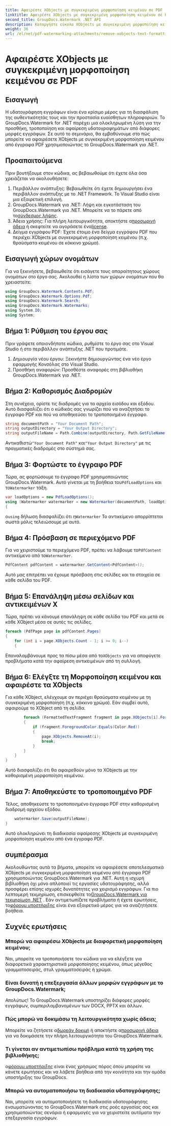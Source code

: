 ```yaml
---
title: Αφαιρέστε XObjects με συγκεκριμένη μορφοποίηση κειμένου σε PDF
linktitle: Αφαιρέστε XObjects με συγκεκριμένη μορφοποίηση κειμένου σε PDF
second_title: GroupDocs.Watermark .NET API
description: Καταργήστε εύκολα XObjects με συγκεκριμένη μορφοποίηση κειμένου από αρχεία PDF χρησιμοποιώντας το GroupDocs.Watermark για .NET. Ακολουθήστε τον οδηγό μας για απρόσκοπτη επεξεργασία εγγράφων.
weight: 36
url: /el/net/pdf-watermarking-attachments/remove-xobjects-text-formatting-pdf/
---
```


# Αφαιρέστε XObjects με συγκεκριμένη μορφοποίηση κειμένου σε PDF

## Εισαγωγή
Η υδατογράφηση εγγράφων είναι ένα κρίσιμο μέρος για τη διασφάλιση της αυθεντικότητάς τους και την προστασία ευαίσθητων πληροφοριών. Το GroupDocs.Watermark for .NET παρέχει μια ολοκληρωμένη λύση για την προσθήκη, τροποποίηση και αφαίρεση υδατογραφημάτων από διάφορες μορφές εγγράφων. Σε αυτό το σεμινάριο, θα εμβαθύνουμε στο πώς μπορείτε να αφαιρέσετε XObjects με συγκεκριμένη μορφοποίηση κειμένου από έγγραφα PDF χρησιμοποιώντας το GroupDocs.Watermark για .NET.
## Προαπαιτούμενα
Πριν βουτήξουμε στον κώδικα, ας βεβαιωθούμε ότι έχετε όλα όσα χρειάζεται να ακολουθήσετε:
1. Περιβάλλον ανάπτυξης: Βεβαιωθείτε ότι έχετε δημιουργήσει ένα περιβάλλον ανάπτυξης με το .NET Framework. Το Visual Studio είναι μια εξαιρετική επιλογή.
2.  GroupDocs.Watermark για .NET: Λήψη και εγκατάσταση του GroupDocs.Watermark για .NET. Μπορείτε να το πάρετε από το[σύνδεσμος λήψης](https://releases.groupdocs.com/Watermark/net/).
3.  Άδεια χρήσης: Για πλήρη λειτουργικότητα, αποκτήστε α[προσωρινή άδεια](https://purchase.groupdocs.com/temporary-άδεια/) ή σκεφτείτε να αγοράσετε ένα[license](https://purchase.groupdocs.com/buy).
4. Δείγμα εγγράφου PDF: Έχετε έτοιμο ένα δείγμα εγγράφου PDF που περιέχει XObjects με συγκεκριμένη μορφοποίηση κειμένου (π.χ. θραύσματα κειμένου σε κόκκινο χρώμα).

## Εισαγωγή χώρων ονομάτων
Για να ξεκινήσετε, βεβαιωθείτε ότι εισάγετε τους απαραίτητους χώρους ονομάτων στο έργο σας. Ακολουθεί η λίστα των χώρων ονομάτων που θα χρειαστείτε:
```csharp
using GroupDocs.Watermark.Contents.Pdf;
using GroupDocs.Watermark.Options.Pdf;
using GroupDocs.Watermark.Search;
using GroupDocs.Watermark.Watermarks;
using System.IO;
using System;
```
## Βήμα 1: Ρύθμιση του έργου σας
Πριν γράψετε οποιονδήποτε κώδικα, ρυθμίστε το έργο σας στο Visual Studio ή στο περιβάλλον ανάπτυξης .NET που προτιμάτε.
1. Δημιουργία νέου έργου: Ξεκινήστε δημιουργώντας ένα νέο έργο εφαρμογής Κονσόλας στο Visual Studio.
2. Προσθήκη αναφορών: Προσθέστε αναφορές στη βιβλιοθήκη GroupDocs.Watermark για .NET.
## Βήμα 2: Καθορισμός Διαδρομών
Στη συνέχεια, ορίστε τις διαδρομές για τα αρχεία εισόδου και εξόδου. Αυτό διασφαλίζει ότι ο κώδικάς σας γνωρίζει πού να αναζητήσει το έγγραφο PDF και πού να αποθηκεύσει το τροποποιημένο έγγραφο.
```csharp
string documentPath = "Your Document Path";
string outputDirectory = "Your Output Directory";
string outputFileName = Path.Combine(outputDirectory, Path.GetFileName(documentPath));
```
 Αντικαθιστώ`"Your Document Path"` και`"Your Output Directory"` με τις πραγματικές διαδρομές στο σύστημά σας.
## Βήμα 3: Φορτώστε το έγγραφο PDF
 Τώρα, ας φορτώσουμε το έγγραφο PDF χρησιμοποιώντας GroupDocs.Watermark. Αυτό γίνεται με τη βοήθεια του`PdfLoadOptions` και το`Watermarker` τάξη.
```csharp
var loadOptions = new PdfLoadOptions();
using (Watermarker watermarker = new Watermarker(documentPath, loadOptions))
{
```
 ο`using` δήλωση διασφαλίζει ότι η`Watermarker` Το αντικείμενο απορρίπτεται σωστά μόλις τελειώσουμε με αυτό.
## Βήμα 4: Πρόσβαση σε περιεχόμενο PDF
 Για να χειριστούμε το περιεχόμενο PDF, πρέπει να λάβουμε το`PdfContent` αντικείμενο από το`Watermarker`.
```csharp
PdfContent pdfContent = watermarker.GetContent<PdfContent>();
```
Αυτό μας επιτρέπει να έχουμε πρόσβαση στις σελίδες και τα στοιχεία σε κάθε σελίδα του PDF.
## Βήμα 5: Επανάληψη μέσω σελίδων και αντικειμένων X
Τώρα, πρέπει να κάνουμε επανάληψη σε κάθε σελίδα του PDF και μετά σε κάθε XObject μέσα σε αυτές τις σελίδες.
```csharp
foreach (PdfPage page in pdfContent.Pages)
{
    for (int i = page.XObjects.Count - 1; i >= 0; i--)
    {
```
 Επαναλαμβάνουμε προς τα πίσω μέσα από το`XObjects` για να αποφύγετε προβλήματα κατά την αφαίρεση αντικειμένων από τη συλλογή.
## Βήμα 6: Ελέγξτε τη Μορφοποίηση κειμένου και αφαιρέστε τα XObjects
Για κάθε XObject, ελέγχουμε αν περιέχει θραύσματα κειμένου με τη συγκεκριμένη μορφοποίηση (π.χ. κόκκινο χρώμα). Εάν συμβεί αυτό, αφαιρούμε το XObject από τη σελίδα.
```csharp
        foreach (FormattedTextFragment fragment in page.XObjects[i].FormattedTextFragments)
        {
            if (fragment.ForegroundColor.Equals(Color.Red))
            {
                page.XObjects.RemoveAt(i);
                break;
            }
        }
    }
}
```
Αυτό διασφαλίζει ότι θα αφαιρεθούν μόνο τα XObjects με την καθορισμένη μορφοποίηση κειμένου.
## Βήμα 7: Αποθηκεύστε το τροποποιημένο PDF
Τέλος, αποθηκεύστε το τροποποιημένο έγγραφο PDF στην καθορισμένη διαδρομή αρχείου εξόδου.
```csharp
    watermarker.Save(outputFileName);
}
```
Αυτό ολοκληρώνει τη διαδικασία αφαίρεσης XObjects με συγκεκριμένη μορφοποίηση κειμένου από ένα έγγραφο PDF.

## συμπέρασμα
Ακολουθώντας αυτά τα βήματα, μπορείτε να αφαιρέσετε αποτελεσματικά XObjects με συγκεκριμένη μορφοποίηση κειμένου από έγγραφα PDF χρησιμοποιώντας GroupDocs.Watermark για .NET. Αυτή η ισχυρή βιβλιοθήκη όχι μόνο απλοποιεί τις εργασίες υδατογράφησης, αλλά προσφέρει επίσης ισχυρές δυνατότητες για χειρισμό εγγράφων. Για πιο λεπτομερή τεκμηρίωση, επισκεφθείτε το[GroupDocs.Watermark για τεκμηρίωση .NET](https://tutorials.groupdocs.com/Watermark/net/) . Εάν αντιμετωπίζετε προβλήματα ή έχετε ερωτήσεις, το[φόρουμ υποστήριξης](https://forum.groupdocs.com/c/watermark/19) είναι ένα εξαιρετικό μέρος για να αναζητήσετε βοήθεια.
## Συχνές ερωτήσεις
### Μπορώ να αφαιρέσω XObjects με διαφορετική μορφοποίηση κειμένου;
Ναι, μπορείτε να τροποποιήσετε τον κώδικα για να ελέγξετε για διαφορετικά χαρακτηριστικά μορφοποίησης κειμένου, όπως μέγεθος γραμματοσειράς, στυλ γραμματοσειράς ή χρώμα.
### Είναι δυνατή η επεξεργασία άλλων μορφών εγγράφων με το GroupDocs.Watermark;
Απολύτως! Το GroupDocs.Watermark υποστηρίζει διάφορες μορφές εγγράφων, συμπεριλαμβανομένων των DOCX, PPTX και άλλων.
### Πώς μπορώ να δοκιμάσω τη λειτουργικότητα χωρίς άδεια;
 Μπορείτε να ζητήσετε α[δωρεάν δοκιμή](https://releases.groupdocs.com/) ή αποκτήστε α[προσωρινή άδεια](https://purchase.groupdocs.com/temporary-license/) για να δοκιμάσετε την πλήρη λειτουργικότητα του GroupDocs.Watermark.
### Τι γίνεται αν αντιμετωπίσω πρόβλημα κατά τη χρήση της βιβλιοθήκης;
 ο[φόρουμ υποστήριξης](https://forum.groupdocs.com/c/watermark/19) είναι ένας χρήσιμος πόρος όπου μπορείτε να κάνετε ερωτήσεις και να λάβετε βοήθεια από την κοινότητα και την ομάδα υποστήριξης του GroupDocs.
### Μπορώ να αυτοματοποιήσω τη διαδικασία υδατογράφησης;
Ναι, μπορείτε να αυτοματοποιήσετε τη διαδικασία υδατογράφησης ενσωματώνοντας το GroupDocs.Watermark στις ροές εργασίας σας και χρησιμοποιώντας σενάρια ή εφαρμογές για να χειριστείτε αυτόματα την επεξεργασία εγγράφων.